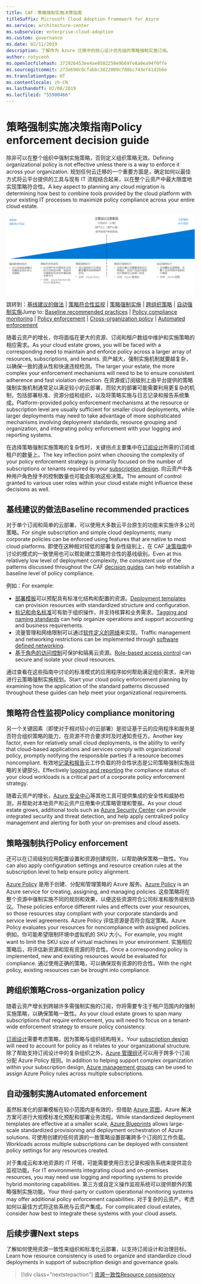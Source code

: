 ```yaml
---
title: CAF：策略强制实施决策指南
titleSuffix: Microsoft Cloud Adoption Framework for Azure
ms.service: architecture-center
ms.subservice: enterprise-cloud-adoption
ms.custom: governance
ms.date: 02/11/2019
description: 了解作为 Azure 迁移中的核心设计优先级的策略强制实施订阅。
author: rotycenh
ms.openlocfilehash: 372926453ee4ae0502250e9b69fe8a0ea94f0ffe
ms.sourcegitcommit: 273e690c0cfabbc3822089c7d8bc743ef41d2b6e
ms.translationtype: HT
ms.contentlocale: zh-CN
ms.lasthandoff: 02/08/2019
ms.locfileid: "55900466"
---
```

# <a name="policy-enforcement-decision-guide"></a><span data-ttu-id="b31f2-103">策略强制实施决策指南</span><span class="sxs-lookup"><span data-stu-id="b31f2-103">Policy enforcement decision guide</span></span>

<span data-ttu-id="b31f2-104">除非可以在整个组织中强制实施策略，否则定义组织策略无效。</span><span class="sxs-lookup"><span data-stu-id="b31f2-104">Defining organizational policy is not effective unless there is a way to enforce it across your organization.</span></span> <span data-ttu-id="b31f2-105">规划任何云迁移的一个重要方面是，确定如何以最佳方式将云平台提供的工具与现有 IT 流程结合起来，以在整个云资产中最大限度地实现策略符合性。</span><span class="sxs-lookup"><span data-stu-id="b31f2-105">A key aspect to planning any cloud migration is determining how best to combine tools provided by the cloud platform with your existing IT processes to maximize policy compliance across your entire cloud estate.</span></span>

![按复杂性从低到高的顺序绘制了策略强制实施选项（与下面的跳转链接保持一致）](../../_images/discovery-guides/discovery-guide-policy-enforcement.png)

<span data-ttu-id="b31f2-107">跳转到：[基线建议的做法](#baseline-recommended-practices) | [策略符合性监视](#policy-compliance-monitoring) | [策略强制实施](#policy-enforcement) | [跨组织策略](#cross-organization-policy) | [自动强制实施](#automated-enforcement)</span><span class="sxs-lookup"><span data-stu-id="b31f2-107">Jump to: [Baseline recommended practices](#baseline-recommended-practices) | [Policy compliance monitoring](#policy-compliance-monitoring) | [Policy enforcement](#policy-enforcement) | [Cross-organization policy](#cross-organization-policy) | [Automated enforcement](#automated-enforcement)</span></span>

<span data-ttu-id="b31f2-108">随着云资产的增长，你将面临在更大的资源、订阅和租户数组中维护和实施策略的相应需求。</span><span class="sxs-lookup"><span data-stu-id="b31f2-108">As your cloud estate grows, you will be faced with a corresponding need to maintain and enforce policy across a larger array of resources, subscriptions, and tenants.</span></span> <span data-ttu-id="b31f2-109">资产越大，强制实施机制就要越复杂，以确保一致的遵从性和快速违规检测。</span><span class="sxs-lookup"><span data-stu-id="b31f2-109">The larger your estate, the more complex your enforcement mechanisms will need to be to ensure consistent adherence and fast violation detection.</span></span> <span data-ttu-id="b31f2-110">在资源或订阅级别上由平台提供的策略强制实施机制通常足以满足较小的云部署，而较大的部署可能需要利用更复杂的机制，包括部署标准、资源分组和组织，以及将策略实施与日志记录和报告系统集成。</span><span class="sxs-lookup"><span data-stu-id="b31f2-110">Platform-provided policy enforcement mechanisms at the resource or subscription level are usually sufficient for smaller cloud deployments, while larger deployments may need to take advantage of more sophisticated mechanisms involving deployment standards, resource grouping and organization, and integrating policy enforcement with your logging and reporting systems.</span></span>

<span data-ttu-id="b31f2-111">在选择策略强制实施策略的复杂性时，关键拐点主要集中在[订阅设计](../subscriptions/overview.md)所需的订阅或租户的数量上。</span><span class="sxs-lookup"><span data-stu-id="b31f2-111">The key inflection point when choosing the complexity of your policy enforcement strategy is primarily focused on the number of subscriptions or tenants required by your [subscription design](../subscriptions/overview.md).</span></span> <span data-ttu-id="b31f2-112">向云资产中各种用户角色授予的控制数量也可能会影响这些决策。</span><span class="sxs-lookup"><span data-stu-id="b31f2-112">The amount of control granted to various user roles within your cloud estate might influence these decisions as well.</span></span>

## <a name="baseline-recommended-practices"></a><span data-ttu-id="b31f2-113">基线建议的做法</span><span class="sxs-lookup"><span data-stu-id="b31f2-113">Baseline recommended practices</span></span>

<span data-ttu-id="b31f2-114">对于单个订阅和简单的云部署，可以使用大多数云平台原生的功能来实施许多公司策略。</span><span class="sxs-lookup"><span data-stu-id="b31f2-114">For single subscription and simple cloud deployments, many corporate policies can be enforced using features that are native to most cloud platforms.</span></span> <span data-ttu-id="b31f2-115">即使在这种相对较低的部署复杂性级别上，在 CAF [决策指南](../overview.md)中讨论的模式的一致使用也可以帮助建立策略符合性的基线级别。</span><span class="sxs-lookup"><span data-stu-id="b31f2-115">Even at this relatively low level of deployment complexity, the consistent use of the patterns discussed throughout the CAF [decision guides](../overview.md) can help establish a baseline level of policy compliance.</span></span>

<span data-ttu-id="b31f2-116">例如：</span><span class="sxs-lookup"><span data-stu-id="b31f2-116">For example:</span></span>

- <span data-ttu-id="b31f2-117">[部署模板](../resource-consistency/overview.md)可以预配具有标准化结构和配置的资源。</span><span class="sxs-lookup"><span data-stu-id="b31f2-117">[Deployment templates](../resource-consistency/overview.md) can provision resources with standardized structure and configuration.</span></span>
- <span data-ttu-id="b31f2-118">[标记和命名标准](../resource-tagging/overview.md)可有助于组织操作，并支持核算和业务需求。</span><span class="sxs-lookup"><span data-stu-id="b31f2-118">[Tagging and naming standards](../resource-tagging/overview.md) can help organize operations and support accounting and business requirements.</span></span>
- <span data-ttu-id="b31f2-119">流量管理和网络限制可以通过[软件定义的网络](../software-defined-network/overview.md)来实现。</span><span class="sxs-lookup"><span data-stu-id="b31f2-119">Traffic management and networking restrictions can be implemented through [software defined networking](../software-defined-network/overview.md).</span></span>
- <span data-ttu-id="b31f2-120">[基于角色的访问控制](../identity/overview.md)可保护和隔离云资源。</span><span class="sxs-lookup"><span data-stu-id="b31f2-120">[Role-based access control](../identity/overview.md) can secure and isolate your cloud resources.</span></span>

<span data-ttu-id="b31f2-121">通过查看在这些指南中讨论的标准模式的应用程序如何帮助满足组织需求，来开始进行云策略强制实施规划。</span><span class="sxs-lookup"><span data-stu-id="b31f2-121">Start your cloud policy enforcement planning by examining how the application of the standard patterns discussed throughout these guides can help meet your organizational requirements.</span></span>

## <a name="policy-compliance-monitoring"></a><span data-ttu-id="b31f2-122">策略符合性监视</span><span class="sxs-lookup"><span data-stu-id="b31f2-122">Policy compliance monitoring</span></span>

<span data-ttu-id="b31f2-123">另一个关键因素（即使对于相对较小的云部署）是验证基于云的应用程序和服务是否符合组织策略的能力，在资源不符合要求时及时通知责任方。</span><span class="sxs-lookup"><span data-stu-id="b31f2-123">Another key factor, even for relatively small cloud deployments, is the ability to verify that cloud-based applications and services comply with organizational policy, promptly notifying the responsible parties if a resource becomes noncompliant.</span></span> <span data-ttu-id="b31f2-124">有效地[记录和报告](../log-and-report/overview.md)云工作负载的符合性状态是公司策略强制实施战略的关键部分。</span><span class="sxs-lookup"><span data-stu-id="b31f2-124">Effectively [logging and reporting](../log-and-report/overview.md) the compliance status of your cloud workloads is a critical part of a corporate policy enforcement strategy.</span></span>

<span data-ttu-id="b31f2-125">随着云资产的增长，[Azure 安全中心](/azure/security-center/)等其他工具可提供集成的安全性和威胁检测，并帮助对本地资产和云资产应用集中式策略管理和警报。</span><span class="sxs-lookup"><span data-stu-id="b31f2-125">As your cloud estate grows, additional tools such as [Azure Security Center](/azure/security-center/) can provide integrated security and threat detection, and help apply centralized policy management and alerting for both your on-premises and cloud assets.</span></span>

## <a name="policy-enforcement"></a><span data-ttu-id="b31f2-126">策略强制执行</span><span class="sxs-lookup"><span data-stu-id="b31f2-126">Policy enforcement</span></span>

<span data-ttu-id="b31f2-127">还可以在订阅级别应用配置设置和资源创建规则，以帮助确保策略一致性。</span><span class="sxs-lookup"><span data-stu-id="b31f2-127">You can also apply configuration settings and resource creation rules at the subscription level to help ensure policy alignment.</span></span>

<span data-ttu-id="b31f2-128">[Azure Policy](/azure/governance/policy/overview) 是用于创建、分配和管理策略的 Azure 服务。</span><span class="sxs-lookup"><span data-stu-id="b31f2-128">[Azure Policy](/azure/governance/policy/overview) is an Azure service for creating, assigning, and managing policies.</span></span> <span data-ttu-id="b31f2-129">这些策略将在整个资源中强制实施不同的规则和效果，以便这些资源符合公司标准和服务级别协议。</span><span class="sxs-lookup"><span data-stu-id="b31f2-129">These policies enforce different rules and effects over your resources, so those resources stay compliant with your corporate standards and service level agreements.</span></span> <span data-ttu-id="b31f2-130">Azure Policy 评估资源是否符合指定策略。</span><span class="sxs-lookup"><span data-stu-id="b31f2-130">Azure Policy evaluates your resources for noncompliance with assigned policies.</span></span> <span data-ttu-id="b31f2-131">例如，你可能希望限制环境中虚拟机的 SKU 大小。</span><span class="sxs-lookup"><span data-stu-id="b31f2-131">For example, you might want to limit the SKU size of virtual machines in your environment.</span></span> <span data-ttu-id="b31f2-132">实施相应策略后，将评估新资源和现有资源的符合性。</span><span class="sxs-lookup"><span data-stu-id="b31f2-132">Once a corresponding policy is implemented, new and existing resources would be evaluated for compliance.</span></span> <span data-ttu-id="b31f2-133">通过使用正确的策略，可以确保现有资源的符合性。</span><span class="sxs-lookup"><span data-stu-id="b31f2-133">With the right policy, existing resources can be brought into compliance.</span></span>

## <a name="cross-organization-policy"></a><span data-ttu-id="b31f2-134">跨组织策略</span><span class="sxs-lookup"><span data-stu-id="b31f2-134">Cross-organization policy</span></span>

<span data-ttu-id="b31f2-135">随着云资产增长到跨越许多需强制实施的订阅，你将需要专注于租户范围内的强制实施策略，以确保策略一致性。</span><span class="sxs-lookup"><span data-stu-id="b31f2-135">As your cloud estate grows to span many subscriptions that require enforcement, you will need to focus on a tenant-wide enforcement strategy to ensure policy consistency.</span></span>

<span data-ttu-id="b31f2-136">[订阅设计](../subscriptions/overview.md)需要考虑策略，因为策略与组织结构相关。</span><span class="sxs-lookup"><span data-stu-id="b31f2-136">Your [subscription design](../subscriptions/overview.md) will need to account for policy as it relates to your organizational structure.</span></span> <span data-ttu-id="b31f2-137">除了帮助支持订阅设计中的复杂组织之外，[Azure 管理组](../subscriptions/overview.md#management-groups)还可以用于跨多个订阅分配 Azure Policy 规则。</span><span class="sxs-lookup"><span data-stu-id="b31f2-137">In addition to helping support complex organization within your subscription design, [Azure management groups](../subscriptions/overview.md#management-groups) can be used to assign Azure Policy rules across multiple subscriptions.</span></span>

## <a name="automated-enforcement"></a><span data-ttu-id="b31f2-138">自动强制实施</span><span class="sxs-lookup"><span data-stu-id="b31f2-138">Automated enforcement</span></span>

<span data-ttu-id="b31f2-139">虽然标准化的部署模板在较小范围内是有效的，但借助 [Azure 蓝图](/azure/governance/blueprints/overview)，Azure 解决方案可进行大规模标准化预配和部署业务流程。</span><span class="sxs-lookup"><span data-stu-id="b31f2-139">While standardized deployment templates are effective at a smaller scale, [Azure Blueprints](/azure/governance/blueprints/overview) allows large-scale standardized provisioning and deployment orchestration of Azure solutions.</span></span> <span data-ttu-id="b31f2-140">可使用创建的任何资源的一致策略设置部署跨多个订阅的工作负载。</span><span class="sxs-lookup"><span data-stu-id="b31f2-140">Workloads across multiple subscriptions can be deployed with consistent policy settings for any resources created.</span></span>

<span data-ttu-id="b31f2-141">对于集成云和本地资源的 IT 环境，可能需要使用日志记录和报告系统来提供混合监视功能。</span><span class="sxs-lookup"><span data-stu-id="b31f2-141">For IT environments integrating cloud and on-premises resources, you may need use logging and reporting systems to provide hybrid monitoring capabilities.</span></span> <span data-ttu-id="b31f2-142">第三方或自定义操作监视系统可以提供额外的策略强制实施功能。</span><span class="sxs-lookup"><span data-stu-id="b31f2-142">Your third-party or custom operational monitoring systems may offer additional policy enforcement capabilities.</span></span> <span data-ttu-id="b31f2-143">对于复杂的云资产，考虑如何以最佳方式将这些系统与云资产集成。</span><span class="sxs-lookup"><span data-stu-id="b31f2-143">For complicated cloud estates, consider how best to integrate these systems with your cloud assets.</span></span>

## <a name="next-steps"></a><span data-ttu-id="b31f2-144">后续步骤</span><span class="sxs-lookup"><span data-stu-id="b31f2-144">Next steps</span></span>

<span data-ttu-id="b31f2-145">了解如何使用资源一致性来组织和标准化云部署，以支持订阅设计和治理目标。</span><span class="sxs-lookup"><span data-stu-id="b31f2-145">Learn how resource consistency is used to organize and standardize cloud deployments in support of subscription design and governance goals.</span></span>

> [!div class="nextstepaction"]
> [<span data-ttu-id="b31f2-146">资源一致性</span><span class="sxs-lookup"><span data-stu-id="b31f2-146">Resource consistency</span></span>](../resource-consistency/overview.md)
